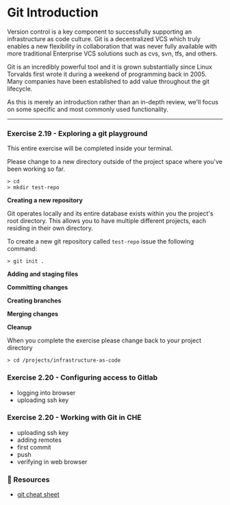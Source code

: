 # Git Introduction

Version control is a key component to successfully supporting an infrastructure as code culture.
Git is a decentralized VCS which truly enables a new flexibility in collaboration that was never
fully available with more traditional Enterprise VCS solutions such as cvs, svn, tfs, and others.

Git is an incredibly powerful tool and it is grown substantially since Linux Torvalds first wrote it
during a weekend of programming back in 2005.  Many companies have been established to add value
throughout the git lifecycle.  

As this is merely an introduction rather than an in-depth review, we'll focus on some specific and
most commonly used functionality.

<hr>

###  Exercise 2.19 - Exploring a git playground

This entire exercise will be completed inside your terminal.

Please change to a new directory outside of the project space where you've been working so far.

```
> cd
> mkdir test-repo
```

**Creating a new repository**

Git operates locally and its entire database exists within you the project's root directory.
This allows you to have multiple different projects, each residing in their own directory.

To create a new git repository called `test-repo` issue the following command:

```
> git init .
```


**Adding and staging files**



**Committing changes**



**Creating branches**



**Merging changes**



**Cleanup**


When you complete the exercise please change back to your project directory

```
> cd /projects/infrastructure-as-code
```

###  Exercise 2.20 - Configuring access to Gitlab

- logging into browser
- uploading ssh key


###  Exercise 2.20 - Working with Git in CHE

- uploading ssh key
- adding remotes
- first commit
- push
- verifying in web browser



### 📗 Resources

 - [git cheat sheet](https://services.github.com/on-demand/downloads/github-git-cheat-sheet.pdf)

